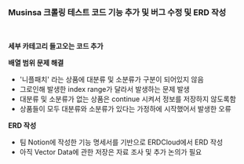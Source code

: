 ### Musinsa 크롤링 테스트 코드 기능 추가 및 버그 수정 및 ERD 작성

<br/>

**세부 카테고리 들고오는 코드 추가**

**배열 범위 문제 해결**
- '니플패치' 라는 상품에 대분류 및 소분류가 구분이 되어있지 않음
- 그로인해 발생한 index range가 달라서 발생하는 문제 발생
- 대분류 및 소분류가 없는 상품은 continue 시켜서 정보를 저장하지 않도록함
- 상품들이 모두 대분류와 소분류가 있다는 가정하에 시작했어서 발생한 오류

**ERD 작성**
- 팀 Notion에 작성한 기능 명세서를 기반으로 ERDCloud에서 ERD 작성
- 아직 Vector Data에 관한 저장은 자료 조사 및 추가 논의가 필요
